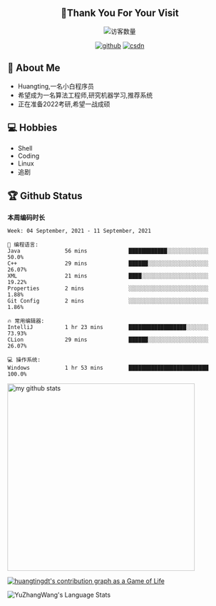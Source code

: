 <h2 align="center">👋Thank You For Your Visit</h2>
<div align="center">
<img src="https://profile-counter.glitch.me/Huangtingdt/count.svg" alt="访客数量">
</div>
  <p align="center">
    <a href="https://github.com/Huangtingdt/Huangtingdt"><img src="https://img.shields.io/badge/GitHub-ff79c6" alt="github"></a>
    <a href="https://blog.csdn.net/qq_43531216"><img src="https://img.shields.io/badge/CSDN-cf000e" alt="csdn"></a>
  </p>

## 🤵 About Me

  - Huangting,一名小白程序员
  - 希望成为一名算法工程师,研究机器学习,推荐系统
  - 正在准备2022考研,希望一战成硕

## 💻 Hobbies

  - Shell
  - Coding
  - Linux
  - 追剧

## 🏆 Github Status



  **本周编码时长**

  <!--START_SECTION:waka-->
```text
Week: 04 September, 2021 - 11 September, 2021

💬 编程语言: 
Java              56 mins             ████████████░░░░░░░░░░░░░   50.0% 
C++               29 mins             ██████░░░░░░░░░░░░░░░░░░░   26.07% 
XML               21 mins             ████░░░░░░░░░░░░░░░░░░░░░   19.22% 
Properties        2 mins              ░░░░░░░░░░░░░░░░░░░░░░░░░   1.88% 
Git Config        2 mins              ░░░░░░░░░░░░░░░░░░░░░░░░░   1.86%

🔥 常用编辑器: 
IntelliJ          1 hr 23 mins        ██████████████████░░░░░░░   73.93% 
CLion             29 mins             ██████░░░░░░░░░░░░░░░░░░░   26.07%

💻 操作系统: 
Windows           1 hr 53 mins        █████████████████████████   100.0%

```


<!--END_SECTION:waka-->

<p align="left">
<img src="https://github-readme-stats.vercel.app/api?username=huangtingdt&show_icons=true&theme=tokyonight" alt="my github stats" width="420"/>
</P>

  [![huangtingdt's contribution graph as a Game of Life](https://github4life.herokuapp.com/huangtingdt.gif)](https://github4life.herokuapp.com/huangtingdt)

![YuZhangWang's Language Stats](https://github-readme-stats.anuraghazra1.vercel.app/api/top-langs/?username=huangtingdt&show_icons=true)

